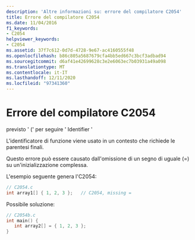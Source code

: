 ```yaml
---
description: 'Altre informazioni su: errore del compilatore C2054'
title: Errore del compilatore C2054
ms.date: 11/04/2016
f1_keywords:
- C2054
helpviewer_keywords:
- C2054
ms.assetid: 37f7c612-0d7d-4728-9e67-ac4160555f48
ms.openlocfilehash: b86c805a5687679cfa4bb5ed667c3bcf3adbad94
ms.sourcegitcommit: d6af41e42699628c3e2e6063ec7b03931a49a098
ms.translationtype: MT
ms.contentlocale: it-IT
ms.lasthandoff: 12/11/2020
ms.locfileid: "97341360"
---
```

# <a name="compiler-error-c2054"></a>Errore del compilatore C2054

previsto ' (' per seguire ' Identifier '

L'identificatore di funzione viene usato in un contesto che richiede le parentesi finali.

Questo errore può essere causato dall'omissione di un segno di uguale (=) su un'inizializzazione complessa.

L'esempio seguente genera l'C2054:

```c
// C2054.c
int array1[] { 1, 2, 3 };   // C2054, missing =
```

Possibile soluzione:

```c
// C2054b.c
int main() {
   int array2[] = { 1, 2, 3 };
}
```
